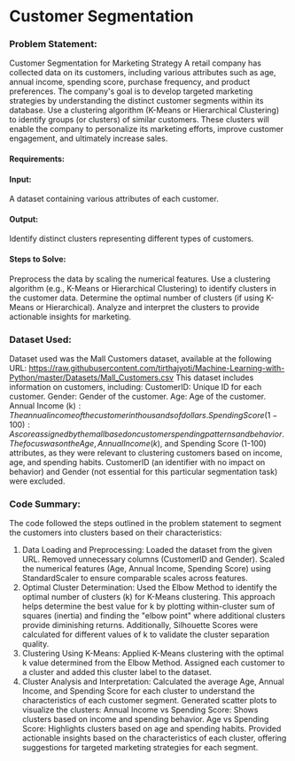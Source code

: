 # Customer Segmentation

### Problem Statement: 
Customer Segmentation for Marketing Strategy 
A retail company has collected data on its customers, including various attributes such as age, 
annual income, spending score, purchase frequency, and product preferences. The company's 
goal is to develop targeted marketing strategies by understanding the distinct customer 
segments within its database. Use a clustering algorithm (K-Means or Hierarchical 
Clustering) to identify groups (or clusters) of similar customers. These clusters will enable 
the company to personalize its marketing efforts, improve customer engagement, and 
ultimately increase sales. 
#### Requirements: 
#### Input:
A dataset containing various attributes of each customer. 
#### Output:
Identify distinct clusters representing different types of customers. 
#### Steps to Solve: 
Preprocess the data by scaling the numerical features. 
Use a clustering algorithm (e.g., K-Means or Hierarchical Clustering) to identify clusters in 
the customer data. 
Determine the optimal number of clusters (if using K-Means or Hierarchical). 
Analyze and interpret the clusters to provide actionable insights for marketing. 
### Dataset Used: 
Dataset used was the Mall Customers dataset, available at the following URL: 
https://raw.githubusercontent.com/tirthajyoti/Machine-Learning-with-Python/master/Datasets/Mall_Customers.csv 
This dataset includes information on customers, including: 
CustomerID: Unique ID for each customer. 
Gender: Gender of the customer. 
Age: Age of the customer. 
Annual Income (k$): The annual income of the customer in thousands of dollars. 
Spending Score (1-100): A score assigned by the mall based on customer spending patterns 
and behavior. 
The focus was on the Age, Annual Income (k$), and Spending Score (1-100) attributes, as 
they were relevant to clustering customers based on income, age, and spending habits. 
CustomerID (an identifier with no impact on behavior) and Gender (not essential for this 
particular segmentation task) were excluded. 
### Code Summary: 
The code followed the steps outlined in the problem statement to segment the customers into 
clusters based on their characteristics: 
1. Data Loading and Preprocessing: 
Loaded the dataset from the given URL. 
Removed unnecessary columns (CustomerID and Gender). 
Scaled the numerical features (Age, Annual Income, Spending Score) using StandardScaler to 
ensure comparable scales across features. 
2. Optimal Cluster Determination: 
Used the Elbow Method to identify the optimal number of clusters (k) for K-Means 
clustering. This approach helps determine the best value for k by plotting within-cluster sum 
of squares (inertia) and finding the "elbow point" where additional clusters provide 
diminishing returns. 
Additionally, Silhouette Scores were calculated for different values of k to validate the cluster 
separation quality. 
3. Clustering Using K-Means: 
Applied K-Means clustering with the optimal k value determined from the Elbow Method. 
Assigned each customer to a cluster and added this cluster label to the dataset. 
4. Cluster Analysis and Interpretation: 
Calculated the average Age, Annual Income, and Spending Score for each cluster to 
understand the characteristics of each customer segment. 
Generated scatter plots to visualize the clusters: 
Annual Income vs Spending Score: Shows clusters based on income and spending behavior. 
Age vs Spending Score: Highlights clusters based on age and spending habits. 
Provided actionable insights based on the characteristics of each cluster, offering suggestions 
for targeted marketing strategies for each segment.
